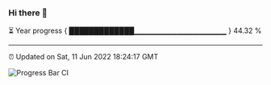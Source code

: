 ### Hi there 👋

⏳ Year progress { █████████████▁▁▁▁▁▁▁▁▁▁▁▁▁▁▁▁▁ } 44.32 %

---

⏰ Updated on Sat, 11 Jun 2022 18:24:17 GMT

![Progress Bar CI](https://github.com/ZhaoGui/ZhaoGui/workflows/Progress%20Bar%20CI/badge.svg)
